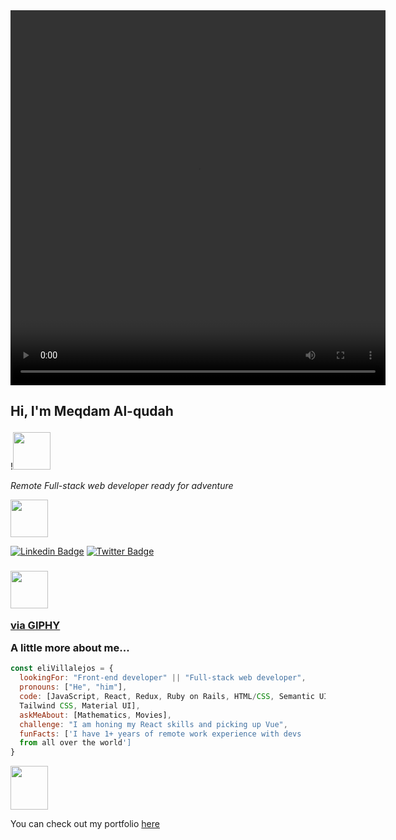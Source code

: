 
<video width = "600" height= "600" controls>
<source src = "https://marketplace.canva.com/EAEwnl_yFb8/1/0/800w/canva-green-natural-village-youtube-intro-u4ME8tL858E.mp4" type = "video/mp4">
</video> 
<h2>Hi, I'm Meqdam Al-qudah </a></p> </h2>

!<img src="https://media2.giphy.com/media/xT9IgzoKnwFNmISR8I/giphy.webp?cid=dda24d509s4nfrlkjwwgw5008327mx0r1t7mekn7sk94kpbh&rid=giphy.webp&ct=g" width="60">

<p><em>Remote Full-stack web developer ready for adventure</em></a></p></p>

<img src="https://media1.giphy.com/media/u2pmTWUi0MXjyrMaVj/giphy.webp?cid=dda24d50xxvlovlan64bchuwc6jmwf9ygncg4sumpmsgsama&rid=giphy.webp&ct=g" width="60">

[![Linkedin Badge](https://img.shields.io/badge/-Ellie%20Villalejos-blue?style=flat-square&logo=Linkedin&logoColor=white&link=https://www.linkedin.com/in/ellievillalejos/)](https://www.linkedin.com/in/meqdam-al-qudah-7514a21b5)
[![Twitter Badge](https://img.shields.io/badge/-@miss_elliev_-1ca0f1?style=flat-square&labelColor=1ca0f1&logo=twitter&logoColor=white&link=https://twitter.com/miss_elliev)](https://twitter.com/MeqdamQudah)

### <img src="https://media2.giphy.com/media/ln7z2eWriiQAllfVcn/giphy.gif?cid=790b76116ec80f6dc86bd2625f7e9f84186c0a419138cafe&rid=giphy.gif&ct=s" width="60" ><p><a href="https://giphy.com/stickers/devrock-javascript-edr-escueladevrock-ln7z2eWriiQAllfVcn">via GIPHY</a></p> A little more about me...  

```javascript
const eliVillalejos = {
  lookingFor: "Front-end developer" || "Full-stack web developer",
  pronouns: ["He", "him"],
  code: [JavaScript, React, Redux, Ruby on Rails, HTML/CSS, Semantic UI, Bootstrap, 
  Tailwind CSS, Material UI],
  askMeAbout: [Mathematics, Movies],
  challenge: "I am honing my React skills and picking up Vue",
  funFacts: ['I have 1+ years of remote work experience with devs 
  from all over the world']
}
```
 <img src="https://media2.giphy.com/media/QssGEmpkyEOhBCb7e1/giphy.gif?cid=ecf05e47pkkpxlegs44r1fbegu74ltscfjtpltyxb5in7i29&rid=giphy.gif&ct=s" width="60" height ="70">
 
<p>You can check out my portfolio <a href="https://meqdamalqudah.github.io/Portfolio-setup-and-mobile-version-skeleton/">here</a></p>
<!--
**MeqdamAlqudah/MeqdamAlqudah** is a ✨ _special_ ✨ repository because its `README.md` (this file) appears on your GitHub profile.

Here are some ideas to get you started:

- 🔭 I’m currently at Microverse
- 👯 I’m looking to collaborate on Github
- 💬 Ask me about JavaScript
- 😄 Pronouns: He,him
-->

### Project Links
-Conference-page : https://meqdamalqudah.github.io/Conference-page-project/
-To Do List: https://github.com/MeqdamAlqudah/To-Do-List
-Awesome books: https://github.com/MeqdamAlqudah/Awesome-books
